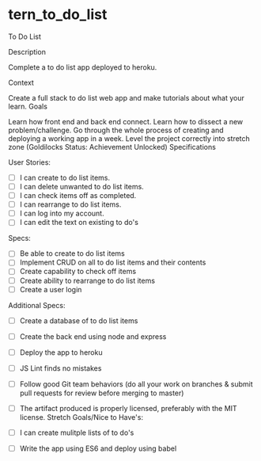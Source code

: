 # tern_to_do_list

To Do List

Description

Complete a to do list app deployed to heroku.

Context

Create a full stack to do list web app and make tutorials about what your learn.
Goals

Learn how front end and back end connect.
Learn how to dissect a new problem/challenge.
Go through the whole process of creating and deploying a working app in a week.
Level the project correctly into stretch zone (Goldilocks Status: Achievement Unlocked)
Specifications

User Stories:

- [ ] I can create to do list items.
- [ ] I can delete unwanted to do list items.
- [ ] I can check items off as completed.
- [ ] I can rearrange to do list items.
- [ ] I can log into my account.
- [ ] I can edit the text on existing to do's

Specs:

- [ ] Be able to create to do list items
- [ ] Implement CRUD on all to do list items and their contents 
- [ ] Create capability to check off items 
- [ ] Create ability to rearrange to do list items
- [ ] Create a user login

Additional Specs:

- [ ] Create a database of to do list items
- [ ] Create the back end using node and express
- [ ] Deploy the app to heroku
- [ ] JS Lint finds no mistakes
- [ ] Follow good Git team behaviors (do all your work on branches & submit pull requests for review before merging to master)
- [ ] The artifact produced is properly licensed, preferably with the MIT license.
Stretch Goals/Nice to Have's:

- [ ] I can create mulitple lists of to do's
- [ ] Write the app using ES6 and deploy using babel
